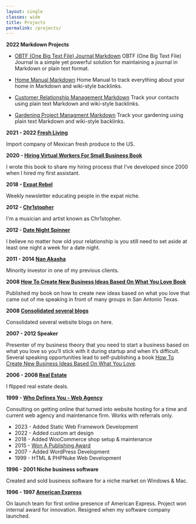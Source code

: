 ```yaml
---
layout: single
classes: wide
title: Projects
permalink: /projects/
---
```

**2022 Markdown Projects**
- [OBTF (One Big Text File) Journal Markdown](/obtf)
OBTF (One Big Text File) Journal is a simple yet powerful solution for maintaining a journal in Markdown or plain text format.

- [Home Manual Markdown](/home-manual)
Home Manual to track everything about your home in Markdown and wiki-style backlinks.

- [Customer Relationship Management Markdown](/crm)
Track your contacts using plain text Markdown and wiki-style backlinks.

- [Gardening Project Managment Markdown](/gardening)
Track your gardening using plain text Markdown and wiki-style backlinks.

**2021 - 2022 [Fresh Living](/freshliving/)**

Import company of Mexican fresh produce to the US.

**2020 - [Hiring Virtual Workers For Small Business Book](/hiring)**

I wrote this book to share my hiring process that I’ve developed since 2000 when I hired my first assistant. 

**2018 - [Expat Rebel](/expatrebel)**

Weekly newsletter educating people in the expat niche.

**2012 - [Chr1stopher](/chr1stopher)**

I'm a musician and artist known as Chr1stopher.

**2012 - [Date Night Spinner](/date-night-spinner/)**

I believe no matter how old your relationship is you still need to set aside at least one night a week for a date night. 

**2011 - 2014 [Nan Akasha](/nanakasha)**

Minority investor in one of my previous clients.

**2008 [How To Create New Business Ideas Based On What You Love Book](/business-ideas)**

Published my book on how to create new ideas based on what you love that came out of me speaking in front of many groups in San Antonio Texas.

**2008 [Consolidated several blogs](/welcome/)**

Consolidated several website blogs on here.

**2007 - 2012 Speaker**

Presenter of my business theory that you need to start a business based on what you love so you’ll stick with it during startup and when it’s difficult. Several speaking opportunities lead to self-publishing a book [How To Create New Business Ideas Based On What You Love](/business-ideas).

**2006 - 2008 [Real Estate](/real-estate/)**

I flipped real estate deals.

**1999 - [Who Defines You - Web Agency](/whodefinesyou)**

Consulting on getting online that turned into website hosting for a time and current web agency and maintenance firm. Works with referrals only.
- 2023 - Added Static Web Framework Development
- 2022 - Added custom art design
- 2018 - Added WooCommerce shop setup & maintenance
- 2015 - [Won A Publishing Award](/publishing-award/)
- 2007 - Added WordPress Development
- 1999 - HTML & PHPNuke Web Development

**1996 - 2001 Niche business software**

Created and sold business software for a niche market on Windows & Mac.

**1996 - 1997 [American Express](https://americanexpress.com)**

On launch team for first online presence of American Express. Project won internal award for innovation. Resigned when my software company launched.